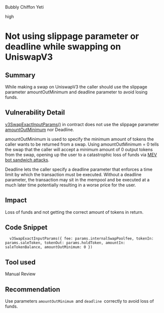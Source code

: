 Bubbly Chiffon Yeti

high

# Not using slippage parameter or deadline while swapping on UniswapV3
## Summary

While making a swap on UniswapV3 the caller should use the slippage parameter amountOutMinimum and deadline parameter to avoid losing funds.

## Vulnerability Detail

[v3SwapExactInputParams()](https://github.com/sherlock-audit/2023-10-real-wagmi/blob/b33752757fd6a9f404b8577c1eae6c5774b3a0db/wagmi-leverage/contracts/LiquidityBorrowingManager.sol#L886-L892) in contract does not use the slippage parameter [amountOutMinimum](https://github.com/sherlock-audit/2023-10-real-wagmi/blob/b33752757fd6a9f404b8577c1eae6c5774b3a0db/wagmi-leverage/contracts/LiquidityBorrowingManager.sol#L892) nor Deadline.

amountOutMinimum is used to specify the minimum amount of tokens the caller wants to be returned from a swap. Using amountOutMinimum = 0 tells the swap that the caller will accept a minimum amount of 0 output tokens from the swap, opening up the user to a catastrophic loss of funds via [MEV bot sandwich attacks](https://medium.com/coinmonks/defi-sandwich-attack-explain-776f6f43b2fd).

Deadline lets the caller specify a deadline parameter that enforces a time limit by which the transaction must be executed. Without a deadline parameter, the transaction may sit in the mempool and be executed at a much later time potentially resulting in a worse price for the user.

## Impact

Loss of funds and not getting the correct amount of tokens in return.

## Code Snippet

`  v3SwapExactInputParams({
                        fee: params.internalSwapPoolfee,
                        tokenIn: params.saleToken,
                        tokenOut: params.holdToken,
                        amountIn: saleTokenBalance,
                        amountOutMinimum: 0
                    })`

## Tool used

Manual Review

## Recommendation

Use parameters `amountOutMinimum `and `deadline `correctly to avoid loss of funds.